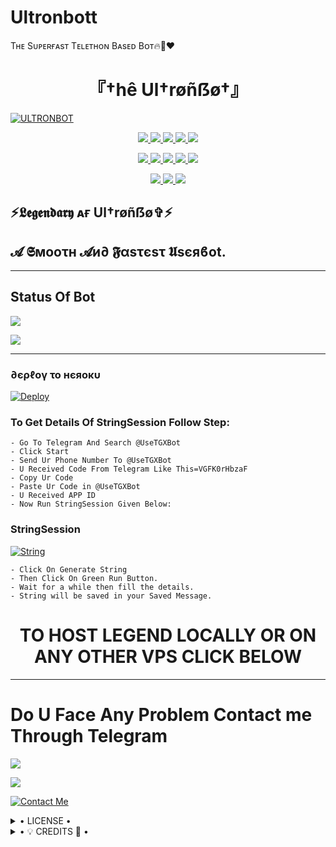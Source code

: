 # Ultronbott
Tʜᴇ Sᴜᴘᴇʀғᴀsᴛ Tᴇʟᴇᴛʜoɴ Bᴀsᴇᴅ Bᴏᴛ🔥💯❤️
<h1 align="center">
<b> 『†hê Ul†røñẞø†』 </b>
</h1>

[![ULTRONBOT](https://telegra.ph/file/44a89dae5c134fdcd8203.jpg)](https://github.com/MickeyxD/Ultronuserbot)


<p align="center">
<a href="https://github.com/MickeyxD/Ultronbot" alt="GitHub closed issues"> <img src="https://img.shields.io/github/issues-closed-raw/MickeyxD/Ultronbot?style=flat&logo=github&color=success" /> </a>
<a href="https://github.com/MickeyxD/Ultronbot/graphs/contributors" alt="GitHub contributors"> <img src="https://img.shields.io/github/contributors/MickeyxD/Ultronuserbot?style=flat&logo=github" /> </a>
<a href="https://github.com/MickeyxD/Ultronbot/network/members" alt="GitHub forks"> <img src="https://img.shields.io/github/forks/MickeyxD/Ultronbot?label=Forks&logo=github" /> </a>
<a href="https://github.com/MickeyxD/Ultronbot" alt="GitHub closed pull requests"> <img src="https://img.shields.io/github/issues-pr-closed-raw/MickeyxD/Ultronbot?color=success" /> </a>
<a href="https://github.com/MickeyxD/Ultronbot" alt="GitHub issues"> <img src="https://img.shields.io/github/issues-raw/MickeyxD/Ultronuserbot?style=flat&logo=github&color=yellow" /> </a>
</p>
<p align="center">
<a href="https://github.com/MickeyxD/Ultronbot" alt="GitHub release (latest by date including pre-releases)"> <img src="https://img.shields.io/github/v/release/MickeyxD/Ultronuserbot?include_prereleases?style=flat&logo=github" /> </a>
<a href="https://www.python.org/" alt="made-with-python"> <img src="https://img.shields.io/badge/Made%20with-Python-1f425f.svg?style=flat&logo=python&color=blue" /> </a>
<a href="https://github.com/MickeyxD/Ultronbot" alt="Docker!"> <img src="https://aleen42.github.io/badges/src/docker.svg" /> </a>
<a href="https://github.com/MickeyxD/Ultronbot" alt="GitHub repo size"> <img src="https://img.shields.io/github/repo-size/MickeyxD/Ultronbot" /> </a>
<a href="https://github.com/MickeyxD/Ultronbot/blob/master/LICENSE" alt="GPLv3 license"> <img src="https://img.shields.io/badge/License-GPLv3-blue.svg" /> </a>
</p>
<p align="center">
<a href="https://t.me/Its_UltronBot" alt="Telegram!"> <img src="https://aleen42.github.io/badges/src/telegram.svg" /> </a>
<a href="https://github.com/MickeyxD/Ultronuserbot/graphs/commit-activity" alt="Maintenance"> <img src="https://img.shields.io/badge/Maintained%3F-yes-green.svg" /> </a>
<a href="https://makeapullrequest.com" alt="PRs Welcome"> <img src="https://img.shields.io/badge/PRs-welcome-brightgreen.svg?style=flat-square" /> </a>
</p>


## ⚡𝕷𝖊𝖌𝖊𝖓𝖉𝖆𝖗𝖞 ᴀғ Ul†røñẞø✞︎⚡
## 𝓐 𝕾мοοτн 𝓐и∂ 𝕱αѕτєѕτ 𝖀sєяϐοt.


------------
## Status Of Bot 

<p align="left">
    <a href="https://github.com/MickeyxD/Ultronuserbot/network/members"><img src="https://img.shields.io/github/forks/MickeyxD/Ultronbot?label=Forks&logoColor=Black&style=social"></a><p align="left"><a href="https://github.com/MickeyxD/Ultronuserbot/stargazers"><img src="https://img.shields.io/github/stars/MickeyxD/Ultronuserbot?logoColor=Blue&style=social"></a><p align="left"><a href="https://github.com/MickeyxD/Ultronuserbot"></a><p align="left"><a href="https://github.com/MickeyxD/Ultronuserbot?"></a>



------------
<h3> ∂єρℓογ το нєяοκυ </h3>

[![Deploy](https://telegra.ph/file/ce73a63f2d09ad7748394.jpg)](https://dashboard.heroku.com/new?button-url=https%3A%2F%2Fgithub.com%2FMickeyxD%2FUltronbot&template=https%3A%2F%2Fgithub.com%2FMickeyxD%2FUltronbot)


### To Get Details Of StringSession Follow Step: 

    - Go To Telegram And Search @UseTGXBot
    - Click Start
    - Send Ur Phone Number To @UseTGXBot
    - U Received Code From Telegram Like This=VGFK0rHbzaF
    - Copy Ur Code
    - Paste Ur Code in @UseTGXBot
    - U Received APP ID
    - Now Run StringSession Given Below:
   

### StringSession

[![String](https://telegra.ph/file/353fdaccb5fc45363e64d.jpg)](https://replit.com/@D15H4NT0P/ULTRONUSERBOT) 

    - Click On Generate String
    - Then Click On Green Run Button.
    - Wait for a while then fill the details.
    - String will be saved in your Saved Message.


<h1 align="center">TO HOST LEGEND LOCALLY OR ON ANY OTHER VPS CLICK BELOW</h1>

------------
# Do U Face Any Problem Contact me Through Telegram 

<a href="https://t.me/ULTRONBOT_SUPPORT"><img src="https://img.shields.io/badge/ULTRON%20GROUP-red.svg?style=for-the-badge&logo=Telegram"></a>

<a href="https://t.me/M1CKEY_0P"><img src="https://img.shields.io/badge/CREATOR%20ME-blue.svg?style=for-the-badge&logo=Telegram"></a>


[![Contact Me](https://img.shields.io/badge/Telegram-Contact%20Me-informational)](https://t.me/M1CKEY_0P)


<details>

  <summary> • LICENSE • </summary>

![](https://www.gnu.org/graphics/gplv3-or-later.png)

MickeyxD

Poject [ULTRONBOT](https://github.com/MickeyxD/Ultronuserbot) is free software: you can redistribute it and/or modify

it under the terms of the GNU General Public License as published by

the Free Software Foundation, either version 3 of the License, or

(at your option) any later version.

This program is distributed in the hope that it will be useful,

but WITHOUT ANY WARRANTY; without even the implied warranty of

MERCHANTABILITY or FITNESS FOR A PARTICULAR PURPOSE.  See the

GNU General Public License for more details.

You should have received a copy of the GNU General Public License

along with this program. If not, see <https://www.gnu.org/licenses/>.

</details>

<details>

  <summary> • 💡 CREDITS 💞 • </summary>
  
• [MICKEY0P™🇮🇳](https://github.com/MickeyxD)








